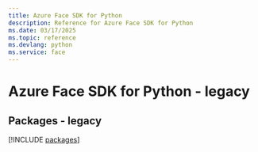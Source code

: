 ```yaml
---
title: Azure Face SDK for Python
description: Reference for Azure Face SDK for Python
ms.date: 03/17/2025
ms.topic: reference
ms.devlang: python
ms.service: face
---
```

# Azure Face SDK for Python - legacy
## Packages - legacy
[!INCLUDE [packages](face-index.md)]